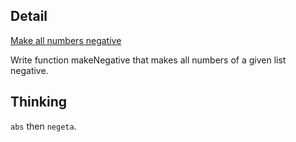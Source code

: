 ## Detail

[Make all numbers negative](https://www.codewars.com/kata/57a20510cf1fa5bfc400095f/solutions/haskell)

Write function makeNegative that makes all numbers of a given list negative.

## Thinking

`abs` then `negeta`.